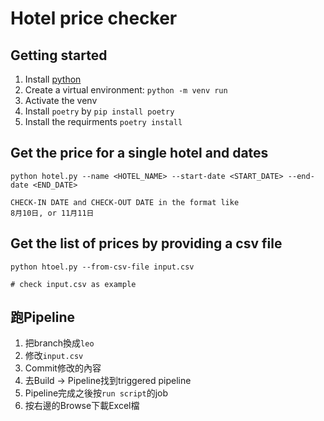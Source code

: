 # Hotel price checker
## Getting started

1. Install [python](https://www.python.org/)
2. Create a virtual environment: `python -m venv run`
3. Activate the venv
4. Install `poetry` by `pip install poetry`
5. Install the requirments `poetry install`

## Get the price for a single hotel and dates
```
python hotel.py --name <HOTEL_NAME> --start-date <START_DATE> --end-date <END_DATE>

CHECK-IN DATE and CHECK-OUT DATE in the format like
8月10日, or 11月11日
```

## Get the list of prices by providing a csv file
```
python htoel.py --from-csv-file input.csv

# check input.csv as example
```

## 跑Pipeline
1. 把branch換成`leo`
2. 修改`input.csv`
3. Commit修改的內容
4. 去Build -> Pipeline找到triggered pipeline
5. Pipeline完成之後按`run script`的job
6. 按右邊的Browse下載Excel檔
